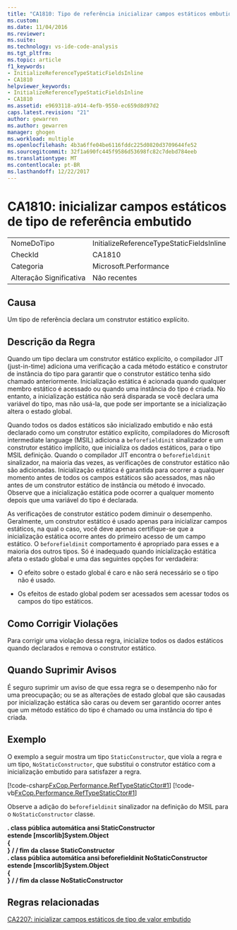 ```yaml
---
title: "CA1810: Tipo de referência inicializar campos estáticos embutido | Microsoft Docs"
ms.custom: 
ms.date: 11/04/2016
ms.reviewer: 
ms.suite: 
ms.technology: vs-ide-code-analysis
ms.tgt_pltfrm: 
ms.topic: article
f1_keywords:
- InitializeReferenceTypeStaticFieldsInline
- CA1810
helpviewer_keywords:
- InitializeReferenceTypeStaticFieldsInline
- CA1810
ms.assetid: e9693118-a914-4efb-9550-ec659d8d97d2
caps.latest.revision: "21"
author: gewarren
ms.author: gewarren
manager: ghogen
ms.workload: multiple
ms.openlocfilehash: 4b3a6ffe04be6116fddc225d0820d3709644fe52
ms.sourcegitcommit: 32f1a690fc445f9586d53698fc82c7debd784eeb
ms.translationtype: MT
ms.contentlocale: pt-BR
ms.lasthandoff: 12/22/2017
---
```

# <a name="ca1810-initialize-reference-type-static-fields-inline"></a>CA1810: inicializar campos estáticos de tipo de referência embutido
|||  
|-|-|  
|NomeDoTipo|InitializeReferenceTypeStaticFieldsInline|  
|CheckId|CA1810|  
|Categoria|Microsoft.Performance|  
|Alteração Significativa|Não recentes|  
  
## <a name="cause"></a>Causa  
 Um tipo de referência declara um construtor estático explícito.  
  
## <a name="rule-description"></a>Descrição da Regra  
 Quando um tipo declara um construtor estático explícito, o compilador JIT (just-in-time) adiciona uma verificação a cada método estático e construtor de instância do tipo para garantir que o construtor estático tenha sido chamado anteriormente. Inicialização estática é acionada quando qualquer membro estático é acessado ou quando uma instância do tipo é criada. No entanto, a inicialização estática não será disparada se você declara uma variável do tipo, mas não usá-la, que pode ser importante se a inicialização altera o estado global.  
  
 Quando todos os dados estáticos são inicializado embutido e não está declarado como um construtor estático explícito, compiladores do Microsoft intermediate language (MSIL) adiciona a `beforefieldinit` sinalizador e um construtor estático implícito, que inicializa os dados estáticos, para o tipo MSIL definição. Quando o compilador JIT encontra o `beforefieldinit` sinalizador, na maioria das vezes, as verificações de construtor estático não são adicionadas. Inicialização estática é garantida para ocorrer a qualquer momento antes de todos os campos estáticos são acessados, mas não antes de um construtor estático de instância ou método é invocado. Observe que a inicialização estática pode ocorrer a qualquer momento depois que uma variável do tipo é declarada.  
  
 As verificações de construtor estático podem diminuir o desempenho. Geralmente, um construtor estático é usado apenas para inicializar campos estáticos, na qual o caso, você deve apenas certifique-se que a inicialização estática ocorre antes do primeiro acesso de um campo estático. O `beforefieldinit` comportamento é apropriado para esses e a maioria dos outros tipos. Só é inadequado quando inicialização estática afeta o estado global e uma das seguintes opções for verdadeira:  
  
-   O efeito sobre o estado global é caro e não será necessário se o tipo não é usado.  
  
-   Os efeitos de estado global podem ser acessados sem acessar todos os campos do tipo estáticos.  
  
## <a name="how-to-fix-violations"></a>Como Corrigir Violações  
 Para corrigir uma violação dessa regra, inicialize todos os dados estáticos quando declarados e remova o construtor estático.  
  
## <a name="when-to-suppress-warnings"></a>Quando Suprimir Avisos  
 É seguro suprimir um aviso de que essa regra se o desempenho não for uma preocupação; ou se as alterações de estado global que são causadas por inicialização estática são caras ou devem ser garantido ocorrer antes que um método estático do tipo é chamado ou uma instância do tipo é criada.  
  
## <a name="example"></a>Exemplo  
 O exemplo a seguir mostra um tipo `StaticConstructor`, que viola a regra e um tipo, `NoStaticConstructor`, que substitui o construtor estático com a inicialização embutido para satisfazer a regra.  
  
 [!code-csharp[FxCop.Performance.RefTypeStaticCtor#1](../code-quality/codesnippet/CSharp/ca1810-initialize-reference-type-static-fields-inline_1.cs)]
 [!code-vb[FxCop.Performance.RefTypeStaticCtor#1](../code-quality/codesnippet/VisualBasic/ca1810-initialize-reference-type-static-fields-inline_1.vb)]  
  
 Observe a adição do `beforefieldinit` sinalizador na definição do MSIL para o `NoStaticConstructor` classe.  
  
 **. class pública automática ansi StaticConstructor**  
 **estende [mscorlib]System.Object**  
**{**  
**} / / fim da classe StaticConstructor**  
**. class pública automática ansi beforefieldinit NoStaticConstructor**  
 **estende [mscorlib]System.Object**  
**{**  
**} / / fim da classe NoStaticConstructor**   
## <a name="related-rules"></a>Regras relacionadas  
 [CA2207: inicializar campos estáticos de tipo de valor embutido](../code-quality/ca2207-initialize-value-type-static-fields-inline.md)